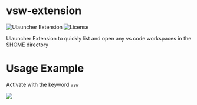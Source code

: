 # vsw-extension

![Ulauncher Extension](https://img.shields.io/badge/Ulauncher-Extension-green.svg?style=flat)
![License](https://img.shields.io/github/license/brpaz/ulauncher-jetbrains.svg?style=flat)

Ulauncher Extension to quickly list and open any vs code workspaces in the $HOME directory

# Usage Example

Activate with the keyword `vsw`

![](https://i.imgur.com/HofV4cW.png)

